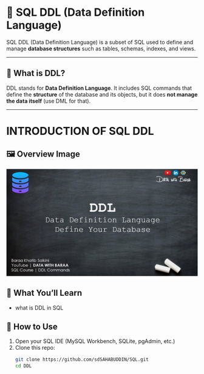 # 📘 SQL DDL (Data Definition Language)

SQL DDL (Data Definition Language) is a subset of SQL used to define and manage **database structures** such as tables, schemas, indexes, and views.

---

## 🧱 What is DDL?

DDL stands for **Data Definition Language**. It includes SQL commands that define the **structure** of the database and its objects, but it does **not manage the data itself** (use DML for that).

---
# INTRODUCTION OF SQL DDL

## 🖼️ Overview Image

![SQL Select Preview](./assets/intro.png)

## 🧠 What You’ll Learn
-  what is DDL in SQL


## 🚀 How to Use

1. Open your SQL IDE (MySQL Workbench, SQLite, pgAdmin, etc.)
2. Clone this repo:
   ```bash
   git clone https://github.com/sdSAHABUDDIN/SQL.git
   cd DDL


